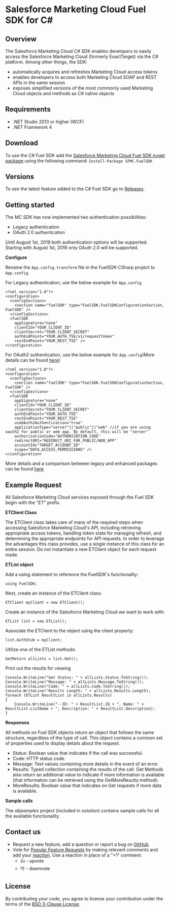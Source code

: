 Salesforce Marketing Cloud Fuel SDK for C# 
============


## Overview ##
The Salesforce Marketing Cloud C# SDK enables developers to easily access the Salesforce Marketing Cloud (formerly ExactTarget) via the C# platform. Among other things, the SDK:
* automatically acquires and refreshes Marketing Cloud access tokens
* enables developers to access both Marketing Cloud SOAP and REST APIs in the same session
* exposes simplified versions of the most commonly used Marketing Cloud objects and methods as C# native objects

## Requirements ##
* .NET Studio 2013 or higher (WCF)
* .NET Framework 4
## Download ##
To use the C# Fuel SDK add the [Salesforce Marketing Cloud Fuel SDK nuget package](https://www.nuget.org/packages/SFMC.FuelSDK/) using the following command:
`Install-Package SFMC.FuelSDK `

## Versions ##
To see the latest feature added to the C# Fuel SDK go to [Releases](https://github.com/salesforce-marketingcloud/FuelSDK-CSharp/releases).

## Getting started ##
The MC SDK has now implemented two authentication possibilities: 
* Legacy authentication
* OAuth 2.0 authentication 

Until August 1st, 2019 both authentication options will be supported.
Starting with August 1st, 2019 only OAuth 2.0 will be supported.

**Configure**  

Rename the `App.config.transform` file in the FuelSDK-CSharp project to `App.config`.

For Legacy authentication, use the below example for `App.config`

```
<?xml version="1.0"?>
<configuration>
  <configSections>
    <section name="fuelSDK" type="FuelSDK.FuelSDKConfigurationSection, FuelSDK" />
  </configSections>
  <fuelSDK
    appSignature="none"
    clientId="YOUR_CLIENT_ID"
    clientSecret="YOUR_CLIENT_SECRET"
    authEndPoint="YOUR_AUTH_TSE/v1/requestToken"
    restEndPoint="YOUR_REST_TSE" />
</configuration>
```

For OAuth2 authentication, use the below example for `App.config`(More details can be found [here](https://developer.salesforce.com/docs/atlas.en-us.mc-app-development.meta/mc-app-development/access-token-s2s.htm))
```
<?xml version="1.0"?>
<configuration>
  <configSections>
    <section name="fuelSDK" type="FuelSDK.FuelSDKConfigurationSection, FuelSDK" />
  </configSections>
  <fuelSDK
    appSignature="none"
    clientId="YOUR_CLIENT_ID"
    clientSecret="YOUR_CLIENT_SECRET"
    authEndPoint="YOUR_AUTH_TSE"
    restEndPoint="YOUR_REST_TSE"
    useOAuth2Authentication="true" 
    applicationType="server"||"public"||"web" //if you are using oauth2 for public or web app. By default, this will be "server" 
    authorizationCode="AUTHORIZATION_CODE"
    redirectURI="REDIRECT_URI_FOR_PUBLIC/WEB_APP"
    accountId="TARGET_ACCOUNT_ID"
    scope="DATA_ACCESS_PERMISSIONS" />
</configuration>
```

More details and a comparison between legacy and enhanced packages can be found [here](https://developer.salesforce.com/docs/atlas.en-us.mc-app-development.meta/mc-app-development/installed-package-types.htm#).

## Example Request ## 
All Salesforce Marketing Cloud services exposed through the Fuel SDK begin with the "ET" prefix. 

**ETClient Class**

The ETClient class takes care of many of the required steps when accessing Salesforce Marketing Cloud's API, including retrieving appropriate access tokens, handling token state for managing refresh, and determining the appropriate endpoints for API requests. In order to leverage the advantages this class provides, use a single instance of this class for an entire session. Do not instantiate a new ETClient object for each request made.

**ETList object**

Add a using statement to reference the FuelSDK's functionality:

`using FuelSDK;`

Next, create an instance of the ETClient class:

`ETClient myClient = new ETClient();`

Create an instance of the Salesforce Marketing Cloud we want to work with:

`ETList list = new ETList();`

Associate the ETClient to the object using the client property:

`list.AuthStub = myClient;`

Utilize one of the ETList methods:

`GetReturn allLists = list.Get();`

Print out the results for viewing

```
Console.WriteLine("Get Status: " + allLists.Status.ToString());
Console.WriteLine("Message: " + allLists.Message.ToString());
Console.WriteLine("Code: " + allLists.Code.ToString());
Console.WriteLine("Results Length: " + allLists.Results.Length);
foreach (ETList ResultList in allLists.Results)
{
    Console.WriteLine("--ID: " + ResultList.ID + ", Name: " + ResultList.ListName + ", Description: " + ResultList.Description);
}
```

**Responses**

All methods on Fuel SDK objects return an object that follows the same structure, regardless of the type of call. This object contains a common set of properties used to display details about the request.
* Status: Boolean value that indicates if the call was successful.
* Code: HTTP status code.
* Message: Text values containing more details in the event of an error.
* Results: Typed collection containing the results of the call.
Get Methods also return an additional value to indicate if more information is available (that information can be retrieved using the GetMoreResults method):
* MoreResults: Boolean value that indicates on Get requests if more data is available.

**Sample calls**

The *objsamples* project (included in solution) contains sample calls for all the available functionality.


## Contact us ##
* Request a new feature, add a question or report a bug on [GitHub](https://github.com/salesforce-marketingcloud/FuelSDK-CSharp/issues).
* Vote for [Popular Feature Requests](https://github.com/salesforce-marketingcloud/FuelSDK-CSharp/issues?q=is%3Aopen+sort%3Areactions-%2B1-desc+) by making relevant comments and add your [reaction](https://github.com/blog/2119-add-reactions-to-pull-requests-issues-and-comments). Use a reaction in place of a "+1" comment:
    + 👍 - upvote
    + 👎 - downvote

## License ##
By contributing your code, you agree to license your contribution under the terms of the [BSD 3-Clause License](https://github.com/salesforce-marketingcloud/FuelSDK-CSharp/blob/master/license.md).
